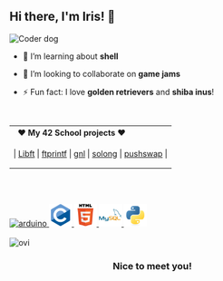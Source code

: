 
## Hi there, I'm Iris! 👋

<source media="(prefers-color-scheme: dark)" srcset="https://media.tenor.com/gCH9wW1z6gQAAAAM/busy-work.gif">
 <source media="(prefers-color-scheme: light)" srcset="https://media.tenor.com/gCH9wW1z6gQAAAAM/busy-work.gif">
 <img alt="Coder dog" src="https://media.tenor.com/gCH9wW1z6gQAAAAM/busy-work.gif">
</picture>
  
- 🌱 I’m learning about **shell**
  
- 👯 I’m looking to collaborate on **game jams**

- ⚡ Fun fact: I love **golden retrievers** and **shiba inus**!
  
<br/>
<table>
<tr>
<th align="left"> &nbsp; ❤️ My 42 School projects ❤️</th>
</tr>
<tr>

<td>

| [Libft](https://github.com/iriscodinggit/libft)  | [ftprintf](https://github.com/iriscodinggit/ft_printf) | [gnl](https://github.com/iriscodinggit/gnl) | [solong](https://github.com/iriscodinggit/Kittytales_Linux) | [pushswap](https://github.com/iriscodinggit/push_swap) |


</td> </tr> </table>
<br/>
<br/>
<p align="left"> <a href="https://www.arduino.cc/" target="_blank" rel="noreferrer"> <img src="https://cdn.worldvectorlogo.com/logos/arduino-1.svg" alt="arduino" width="40" height="40"/> </a> <a href="https://www.cprogramming.com/" target="_blank" rel="noreferrer"> <img src="https://raw.githubusercontent.com/devicons/devicon/master/icons/c/c-original.svg" alt="c" width="40" height="40"/> </a> <a href="https://www.w3.org/html/" target="_blank" rel="noreferrer"> <img src="https://raw.githubusercontent.com/devicons/devicon/master/icons/html5/html5-original-wordmark.svg" alt="html5" width="40" height="40"/> </a> <a href="https://www.mysql.com/" target="_blank" rel="noreferrer"> <img src="https://raw.githubusercontent.com/devicons/devicon/master/icons/mysql/mysql-original-wordmark.svg" alt="mysql" width="40" height="40"/> </a> <a href="https://www.python.org" target="_blank" rel="noreferrer"> <img src="https://raw.githubusercontent.com/devicons/devicon/master/icons/python/python-original.svg" alt="python" width="40" height="40"/> </a> 
<br/>
<br/>
<img src="https://github-readme-stats.vercel.app/api/top-langs?username=iriscodinggit&show_icons=true&locale=en&layout=compact&theme=chartreuse-dark" alt="ovi" />
<br/>
<h3 align="center">Nice to meet you!</h3>


